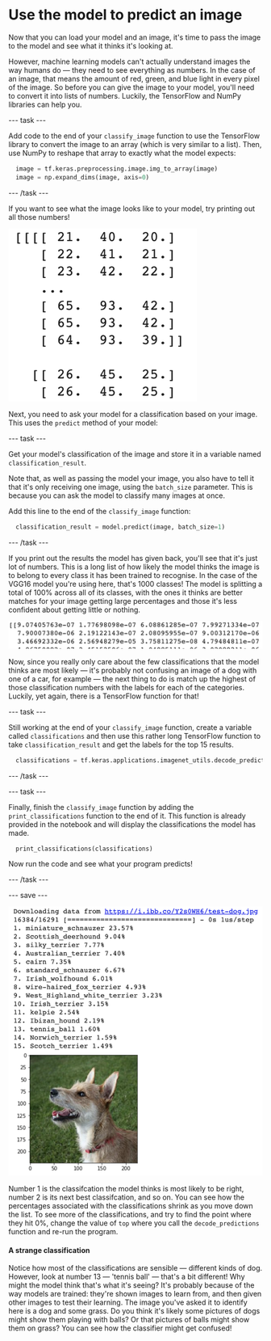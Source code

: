 # Use the model to predict an image
Now that you can load your model and an image, it's time to pass the image to the model and see what it thinks it's looking at.

However, machine learning models can't actually understand images the way humans do — they need to see everything as numbers. In the case of an image, that means the amount of red, green, and blue light in every pixel of the image. So before you can give the image to your model, you'll need to convert it into lists of numbers. Luckily, the TensorFlow and NumPy libraries can help you.

--- task ---

Add code to the end of your `classify_image` function to use the TensorFlow library to convert the image to an array (which is very similar to a list). Then, use NumPy to reshape that array to exactly what the model expects:

```python
  image = tf.keras.preprocessing.image.img_to_array(image)
  image = np.expand_dims(image, axis=0)
```

--- /task ---

If you want to see what the image looks like to your model, try printing out all those numbers!

![Lists of numbers in a Colab output cell.](images/numeric_image.png)

Next, you need to ask your model for a classification based on your image. This uses the `predict` method of your model:

--- task ---

Get your model's classification of the image and store it in a variable named `classification_result`. 

Note that, as well as passing the model your image, you also have to tell it that it's only receiving one image, using the `batch_size` parameter. This is because you can ask the model to classify many images at once.

Add this line to the end of the `classify_image` function:

```python
  classification_result = model.predict(image, batch_size=1)
```

--- /task ---

If you print out the results the model has given back, you'll see that it's just lot of numbers. This is a long list of how likely the model thinks the image is to belong to every class it has been trained to recognise. In the case of the VGG16 model you're using here, that's 1000 classes! The model is splitting a total of 100% across all of its classes, with the ones it thinks are better matches for your image getting large percentages and those it's less confident about getting little or nothing.

![A small sample of the list of numbers the model returns.](images/numeric_predictions.png)

Now, since you really only care about the few classifications that the model thinks are most likely — it's probably not confusing an image of a dog with one of a car, for example — the next thing to do is match up the highest of those classification numbers with the labels for each of the categories. Luckily, yet again, there is a TensorFlow function for that!

--- task ---

Still working at the end of your `classify_image` function, create a variable called `classifications` and then use this rather long TensorFlow function to take `classification_result` and get the labels for the top 15 results.

```python
  classifications = tf.keras.applications.imagenet_utils.decode_predictions(classification_result, top=15)
```

--- /task ---

--- task ---

Finally, finish the `classify_image` function by adding the `print_classifications` function to the end of it. This function is already provided in the notebook and will display the classifications the model has made.

```python
  print_classifications(classifications)
```

Now run the code and see what your program predicts!

--- /task ---

--- save ---

![A numbered list of fifteen items, mostly dog breeds, each followed by a percentage. Number thirteen is different — 'tennis_ball 1.60%'. A picture of a small dog appears below the list.](images/finished_project.png)

Number 1 is the classifcation the model thinks is most likely to be right, number 2 is its next best classifcation, and so on. You can see how the percentages associated with the classifications shrink as you move down the list. To see more of the classifications, and try to find the point where they hit 0%, change the value of `top` where you call the `decode_predictions` function and re-run the program.

#### A strange classification

Notice how most of the classifications are sensible — different kinds of dog.  However, look at number 13 — 'tennis ball' — that's a bit different! Why might the model think that's what it's seeing? It's probably because of the way models are trained: they're shown images to learn from, and then given other images to test their learning. The image you've asked it to identify here is a dog and some grass. Do you think it's likely some pictures of dogs might show them playing with balls? Or that pictures of balls might show them on grass? You can see how the classifier might get confused!
